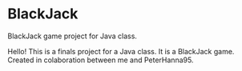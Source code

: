 # BlackJack
BlackJack game project for Java class.

Hello!
This is a finals project for a Java class.
It is a BlackJack game.
Created in colaboration between me and PeterHanna95.
